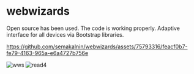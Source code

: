 # webwizards
Open source has been used.
The code is working properly.
Adaptive interface for all devices via Bootstrap libraries.


https://github.com/semakalnin/webwizards/assets/75793316/feacf0b7-fe79-4163-965a-e6a4727b756e


![wws](https://github.com/semakalnin/webwizards/assets/75793316/8651b6f7-814f-4e4d-b6a0-d148b20ce1cd)
![read4](https://github.com/semakalnin/webwizards/assets/75793316/a8f12e92-6774-4609-8419-63132d7fbb6c)
